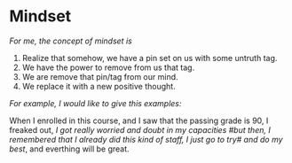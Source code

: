 # Mindset

*For me, the concept of mindset is*

1. Realize that somehow, we have a pin set on us with some untruth tag.
1. We have the power to remove from us that tag.
1. We are remove that pin/tag from our mind.
1. We replace it with a new positive thought.


*For example, I would like to give this examples:*

When I enrolled in this course, and I saw that the passing grade is 90, I freaked out, *I got really worried and doubt in my capacities #but then, I remembered that I already did this kind of staff, I just go to try# and do my best*, and everthing will be great.
